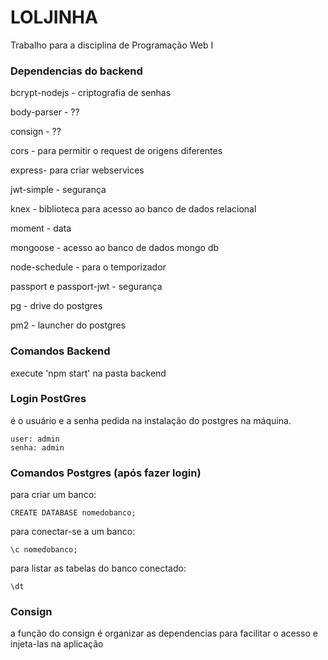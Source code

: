 # LOLJINHA

Trabalho para a disciplina de Programação Web I

### Dependencias do backend

bcrypt-nodejs - criptografia de senhas

body-parser - ??

consign - ??

cors - para permitir o request de origens diferentes

express- para criar webservices

jwt-simple - segurança

knex - biblioteca para acesso ao banco de dados relacional

moment - data

mongoose - acesso ao banco de dados mongo db

node-schedule - para o temporizador

passport e passport-jwt - segurança

pg - drive do postgres

pm2 - launcher do postgres

### Comandos Backend

execute 'npm start' na pasta backend

### Login PostGres

é o usuário e a senha pedida na instalação do postgres na máquina. 

```
user: admin
senha: admin
```

### Comandos Postgres (após fazer login)

para criar um banco:

```
CREATE DATABASE nomedobanco;
```

para conectar-se a um banco:

```
\c nomedobanco;
```

para listar as tabelas do banco conectado:

```
\dt
```

### Consign 

a função do consign é organizar as dependencias para facilitar o acesso e injeta-las na aplicação